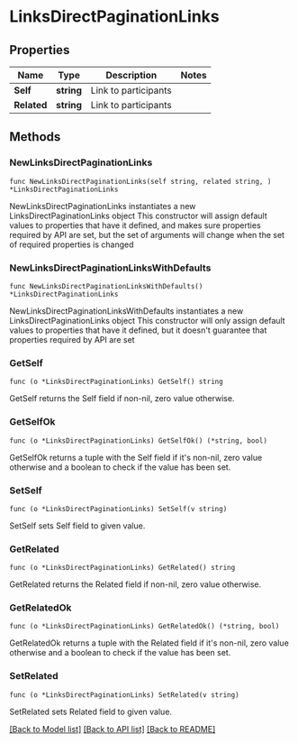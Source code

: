 # LinksDirectPaginationLinks

## Properties

Name | Type | Description | Notes
------------ | ------------- | ------------- | -------------
**Self** | **string** | Link to participants | 
**Related** | **string** | Link to participants | 

## Methods

### NewLinksDirectPaginationLinks

`func NewLinksDirectPaginationLinks(self string, related string, ) *LinksDirectPaginationLinks`

NewLinksDirectPaginationLinks instantiates a new LinksDirectPaginationLinks object
This constructor will assign default values to properties that have it defined,
and makes sure properties required by API are set, but the set of arguments
will change when the set of required properties is changed

### NewLinksDirectPaginationLinksWithDefaults

`func NewLinksDirectPaginationLinksWithDefaults() *LinksDirectPaginationLinks`

NewLinksDirectPaginationLinksWithDefaults instantiates a new LinksDirectPaginationLinks object
This constructor will only assign default values to properties that have it defined,
but it doesn't guarantee that properties required by API are set

### GetSelf

`func (o *LinksDirectPaginationLinks) GetSelf() string`

GetSelf returns the Self field if non-nil, zero value otherwise.

### GetSelfOk

`func (o *LinksDirectPaginationLinks) GetSelfOk() (*string, bool)`

GetSelfOk returns a tuple with the Self field if it's non-nil, zero value otherwise
and a boolean to check if the value has been set.

### SetSelf

`func (o *LinksDirectPaginationLinks) SetSelf(v string)`

SetSelf sets Self field to given value.


### GetRelated

`func (o *LinksDirectPaginationLinks) GetRelated() string`

GetRelated returns the Related field if non-nil, zero value otherwise.

### GetRelatedOk

`func (o *LinksDirectPaginationLinks) GetRelatedOk() (*string, bool)`

GetRelatedOk returns a tuple with the Related field if it's non-nil, zero value otherwise
and a boolean to check if the value has been set.

### SetRelated

`func (o *LinksDirectPaginationLinks) SetRelated(v string)`

SetRelated sets Related field to given value.



[[Back to Model list]](../README.md#documentation-for-models) [[Back to API list]](../README.md#documentation-for-api-endpoints) [[Back to README]](../README.md)


